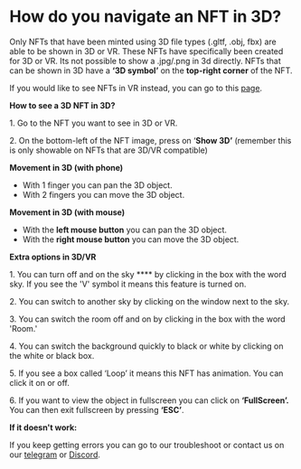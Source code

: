 # How do you navigate an NFT in 3D?

Only NFTs that have been minted using 3D file types (.gltf, .obj, fbx) are able to be shown in 3D or VR. These NFTs have specifically been created for 3D or VR. Its not possible to show a .jpg/.png in 3d directly. NFTs that can be shown in 3D have a  **‘3D symbol’** on the **top-right corner** of the NFT.

&#x20;

If you would like to see NFTs in VR instead, you can go to this [page](how-do-you-navigate-an-nft-in-vr.md). &#x20;

&#x20;

**How to see a 3D NFT in 3D?**

1\.      Go to the NFT you want to see in 3D or VR.

2\.      On the bottom-left of the NFT image, press on ‘**Show 3D’** (remember this is only showable on NFTs that are 3D/VR compatible)

&#x20;

**Movement in 3D (with phone)**

* With 1 finger you can pan the 3D object.
* With 2 fingers you can move the 3D object.

&#x20;

**Movement in 3D (with mouse)**

* With the **left mouse button** you can pan the 3D object.
* With the **right mouse button** you can move the 3D object.

&#x20;

**Extra options in 3D/VR**

1\.      You can turn off and on the sky **** by clicking in the box with the word sky. If you see the 'V' symbol it means this feature is turned on.

2\.      You can switch to another sky by clicking on the window next to the sky.

3\.      You can switch the room off and on by clicking in the box with the word 'Room.'

4\.      You can switch the background quickly to black or white by clicking on the white or black box.

5\.      If you see a box called ‘Loop’ it means this NFT has animation. You can click it on or off.

6\.      If you want to view the object in fullscreen you can click on **‘FullScreen’.**  You can then exit fullscreen by pressing **‘ESC’**.



**If it doesn't work:**

If you keep getting errors you can go to our troubleshoot or contact us on our [telegram](https://t.me/+qdNeX8CYB\_swZTQx) or [Discord](https://discord.gg/jQ34WMMZce).
